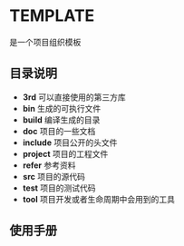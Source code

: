 # TEMPLATE
是一个项目组织模板


## 目录说明

- **3rd** 可以直接使用的第三方库
- **bin** 生成的可执行文件
- **build** 编译生成的目录
- **doc** 项目的一些文档
- **include** 项目公开的头文件
- **project** 项目的工程文件
- **refer** 参考资料
- **src** 项目的源代码
- **test** 项目的测试代码
- **tool** 项目开发或者生命周期中会用到的工具

## 使用手册

